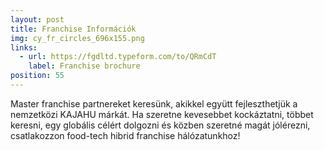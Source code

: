 ```yaml
---
layout: post
title: Franchise Információk
img: cy_fr_circles_696x155.png
links:
  - url: https://fgdltd.typeform.com/to/QRmCdT
    label: Franchise brochure
position: 55
---
```


Master franchise partnereket keresünk, akikkel együtt fejleszthetjük a nemzetközi KAJAHU márkát. Ha szeretne kevesebbet kockáztatni, többet keresni, egy globális célért dolgozni és közben szeretné magát jólérezni, csatlakozzon food-tech hibrid franchise hálózatunkhoz!
